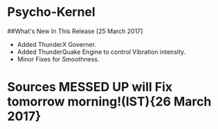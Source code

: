 # Psycho-Kernel


##What's New In This Release [25 March 2017]
- Added ThunderX Governer.
- Added ThunderQuake Engine to control Vibration intensity.
- Minor Fixes for Smoothness.
# Sources MESSED UP will Fix tomorrow morning!(IST){26 March 2017}
